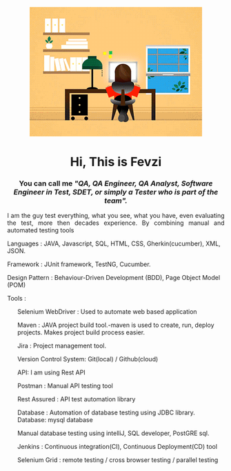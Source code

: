 <div style="text-align: center;">
  
  <img src="https://github.com/avcibasi/avcibasi/blob/main/JXA0.gif?raw=true" alt="Your Image" style="margin-left: auto; margin-right: auto;">

</div>

<h1 align="center">  Hi, This is Fevzi</h1>
<h3 align="center">  You can call me <em>"QA, QA Engineer, QA Analyst, Software Engineer in Test, SDET, or simply a Tester who is part of the team".</em> </h3>
<p align="justify">I am the guy test everything, what you see, what you have, even evaluating the test, more then decades experience. By combining manual and automated testing tools   </p>

<P>Languages : JAVA, Javascript, SQL, HTML, CSS, Gherkin(cucumber), XML, JSON.</P>
<p>Framework : JUnit framework, TestNG, Cucumber.</p>
<P>Design Pattern : Behaviour-Driven Development (BDD), Page Object Model (POM) 
 </P>
<p>Tools : </p>

<ul>Selenium WebDriver : Used to automate web based application</ul>
<ul>Maven : JAVA project build tool.-maven is used to create, run, deploy projects. Makes project
build process easier.</ul>
<ul>Jira : Project management tool.</ul>
<ul>Version Control System: Git(local) / Github(cloud) </ul>
<ul>API: I am using Rest API</ul>
<ul>Postman : Manual API testing tool  </ul>
<ul>Rest Assured : API test automation library</ul>
<ul>Database : Automation of database testing using JDBC library. Database: mysql database</ul>
<ul>Manual database testing using intelliJ, SQL developer, PostGRE sql.</ul>
<ul>Jenkins : Continuous integration(CI), Continuous Deployment(CD) tool</ul>
<ul>Selenium Grid : remote testing / cross browser testing / parallel testing
</ul>
<!-- 
**avcibasi/avcibasi** is a ✨ _special_ ✨  repository because its `README.md` (this file) appears on your GitHub profile.


Here are some ideas to get you started:

- 🔭 I’m currently working on ...
- 🌱 I’m currently learning ...
- 👯 I’m looking to collaborate on ...
- 🤔 I’m looking for help with ...
- 💬 Ask me about ...
- 📫 How to reach me: ...
- 😄 Pronouns: ...
- ⚡ Fun  fact: ...
-->
